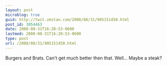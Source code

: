 ```yaml
---
layout: post
microblog: true
guid: http://twit.vmstan.com/2008/08/31/905151450.html
post_id: 3054463
date: 2008-08-31T16:20:53-0600
lastmod: 2008-08-31T16:20:53-0600
type: post
url: /2008/08/31/905151450.html
---
```

Burgers and Brats. Can't get much better then that. Well... Maybe a steak?
